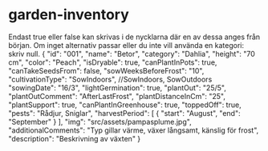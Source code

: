 # garden-inventory




Endast true eller false kan skrivas i de nycklarna där en av dessa anges från början.
Om inget alternativ passar eller du inte vill använda en kategori: skriv null.
{
  "id": "001",
  "name": "Betor",
  "category": "Dahlia",
  "height": "70 cm",
  "color": "Peach",
  "isDryable": true,
  "canPlantInPots": true,
  "canTakeSeedsFrom": false,
  "sowWeeksBeforeFrost": "10",
  "cultivationType": "SowIndoors", //SowIndoors, SowOutdoors
  "sowingDate": "16/3",
  "lightGermination": true,
  "plantOut": "25/5",
  "plantOutComment": "AfterLastFrost",
  "plantDistanceInCm": "25",
  "plantSupport": true,
  "canPlantInGreenhouse": true,
  "toppedOff": true,
  "pests": "Rådjur, Sniglar",
  "harvestPeriod": [
    {
      "start": "August",
      "end": "September"
    }
  ],
  "img": "src/assets/pampasplume.jpg",
  "additionalComments": "Typ gillar värme, växer långsamt, känslig för frost",
  "description": "Beskrivning av växten"
}
